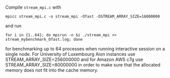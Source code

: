 Compile `stream_mpi.c` with
```
mpicc stream_mpi.c -o stream_mpi -Ofast -DSTREAM_ARRAY_SIZE=16000000
```
and run
```
for i in {1..64}; do mpirun -n $i ./stream_mpi >> stream_mybenchmark_Ofast.log; done
```
for benchmarking up to 64 processes when running interactive session on a single node.
For University of Luxembourg Aion instances use STREAM_ARRAY_SIZE=256000000 and for Amazon
AWS c7g use STREAM_ARRAY_SIZE=80000000 in order to make sure that the allocated memory
does not fit into the cache memory.
